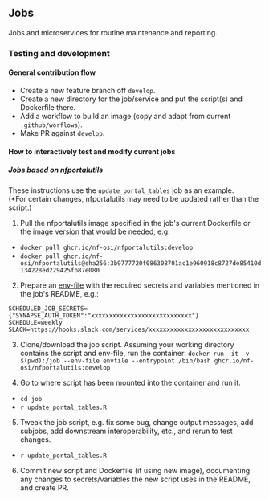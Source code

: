 ## Jobs

Jobs and microservices for routine maintenance and reporting.

### Testing and development

#### General contribution flow

- Create a new feature branch off `develop`.
- Create a new directory for the job/service and put the script(s) and Dockerfile there.
- Add a workflow to build an image (copy and adapt from current `.github/worflows`).
- Make PR against `develop`.

#### How to interactively test and modify current jobs 

##### Jobs based on nfportalutils

These instructions use the `update_portal_tables` job as an example.   
(*For certain changes, nfportalutils may need to be updated rather than the script.)

1. Pull the nfportalutils image specified in the job's current Dockerfile or the image version that would be needed, e.g.
- `docker pull ghcr.io/nf-osi/nfportalutils:develop`
- `docker pull ghcr.io/nf-osi/nfportalutils@sha256:3b9777720f086308701ac1e960918c8727de85410d134228ed229425fb87e080`

2. Prepare an [env-file](https://docs.docker.com/compose/env-file/) with the required secrets and variables mentioned in the job's README, e.g.:
```
SCHEDULED_JOB_SECRETS={"SYNAPSE_AUTH_TOKEN":"xxxxxxxxxxxxxxxxxxxxxxxxxxxx"}
SCHEDULE=weekly
SLACK=https://hooks.slack.com/services/xxxxxxxxxxxxxxxxxxxxxxxxxxxx
```

3. Clone/download the job script. Assuming your working directory contains the script and env-file, run the container:
`docker run -it -v $(pwd):/job --env-file envfile --entrypoint /bin/bash ghcr.io/nf-osi/nfportalutils:develop`

4. Go to where script has been mounted into the container and run it.
- `cd job`
- `r update_portal_tables.R`

5. Tweak the job script, e.g. fix some bug, change output messages, add subjobs, add downstream interoperability, etc., and rerun to test changes.
- `r update_portal_tables.R`

6. Commit new script and Dockerfile (if using new image), documenting any changes to secrets/variables the new script uses in the README, and create PR.



